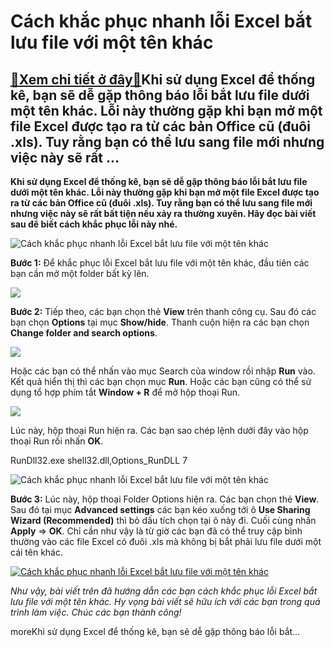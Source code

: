 Cách khắc phục nhanh lỗi Excel bắt lưu file với một tên khác
============================================================

[:gift:Xem chi tiết ở đây:gift:](https://hddtvn.com/cach-khac-phuc-nhanh-loi-excel-bat-luu-file-voi-mot-ten-khac/)Khi sử dụng Excel để thống kê, bạn sẽ dễ gặp thông báo lỗi bắt lưu file dưới một tên khác. Lỗi này thường gặp khi bạn mở một file Excel được tạo ra từ các bản Office cũ (đuôi .xls). Tuy rằng bạn có thể lưu sang file mới nhưng việc này sẽ rất …
---------------------------------------------------------------------------------------------------------------------------------------------------------------------------------------------------------------------------------------------------

**Khi sử dụng Excel để thống kê, bạn sẽ dễ gặp thông báo lỗi bắt lưu file dưới một tên khác. Lỗi này thường gặp khi bạn mở một file Excel được tạo ra từ các bản Office cũ (đuôi .xls). Tuy rằng bạn có thể lưu sang file mới nhưng việc này sẽ rất bất tiện nếu xảy ra thường xuyên. Hãy đọc bài viết sau để biết cách khắc phục lỗi này nhé.**


![Cách khắc phục nhanh lỗi Excel bắt lưu file với một tên khác](https://hddtvn.com/wp-content/uploads/2021/01/loi-luu-file.png)


**Bước 1:** Để khắc phục lỗi Excel bắt lưu file với một tên khác, đầu tiên các bạn cần mở một folder bất kỳ lên.


![](https://hddtvn.com/wp-content/uploads/2021/01/2wiJLAb.png)


**Bước 2:** Tiếp theo, các bạn chọn thẻ **View** trên thanh công cụ. Sau đó các bạn chọn **Options** tại mục **Show/hide**. Thanh cuộn hiện ra các bạn chọn **Change folder and search options**.


![](https://hddtvn.com/wp-content/uploads/2021/01/EHGriqn.png)


Hoặc các bạn có thể nhấn vào mục Search của window rồi nhập **Run** vào. Kết quả hiển thị thì các bạn chọn mục **Run**. Hoặc các bạn cũng có thể sử dụng tổ hợp phím tắt **Window + R** để mở hộp thoại Run.


![](https://hddtvn.com/wp-content/uploads/2021/01/egBjFLN.png)


Lúc này, hộp thoại Run hiện ra. Các bạn sao chép lệnh dưới đây vào hộp thoại Run rồi nhấn **OK**.


RunDll32.exe shell32.dll,Options\_RunDLL 7


![Cách khắc phục nhanh lỗi Excel bắt lưu file với một tên khác](https://hddtvn.com/wp-content/uploads/2021/01/d44BvbK.png "Cách khắc phục nhanh lỗi Excel bắt lưu file với một tên khác")


**Bước 3:** Lúc này, hộp thoại Folder Options hiện ra. Các bạn chọn thẻ **View**. Sau đó tại mục **Advanced settings** các bạn kéo xuống tới ô **Use Sharing Wizard (Recommended)** thì bỏ dấu tích chọn tại ô này đi. Cuối cùng nhấn **Apply** => **OK**. Chỉ cần như vậy là từ giờ các bạn đã có thể truy cập bình thường vào các file Excel có đuôi .xls mà không bị bắt phải lưu file dưới một cái tên khác.


[![Cách khắc phục nhanh lỗi Excel bắt lưu file với một tên khác](https://hddtvn.com/wp-content/uploads/2021/01/JEk1Bz9.png "Cách khắc phục nhanh lỗi Excel bắt lưu file với một tên khác")](https://hddtvn.com/wp-content/uploads/2021/01/JEk1Bz9.png)


*Như vậy, bài viết trên đã hướng dẫn các bạn cách khắc phục lỗi Excel bắt lưu file với một tên khác. Hy vọng bài viết sẽ hữu ích với các bạn trong quá trình làm việc. Chúc các bạn thành công!*


moreKhi sử dụng Excel để thống kê, bạn sẽ dễ gặp thông báo lỗi bắt…

